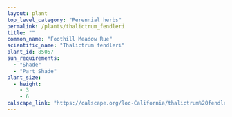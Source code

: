 ```yaml
---
layout: plant                                                              
top_level_category: "Perennial herbs"
permalink: /plants/thalictrum_fendleri
title: ""
common_name: "Foothill Meadow Rue"
scientific_name: "Thalictrum fendleri"
plant_id: 85057
sun_requirements:
  - "Shade"
  - "Part Shade"
plant_size:
  - height: 
    - 3
    - 6
calscape_link: "https://calscape.org/loc-California/thalictrum%20fendleri(%20)"
---
```


